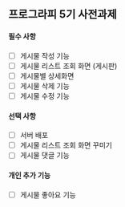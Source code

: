 ## 프로그라피 5기 사전과제

#### 필수 사항

- [ ] 게시물 작성 기능
- [ ] 게시물 리스트 조회 화면 (게시판)
- [ ] 게시물별 상세화면
- [ ] 게시물 삭제 기능
- [ ] 게시물 수정 기능

#### 선택 사항

- [ ] 서버 배포
- [ ] 게시물 리스트 조회 화면 꾸미기
- [ ] 게시물 댓글 기능

#### 개인 추가 기능

- [ ] 게시물 좋아요 기능



